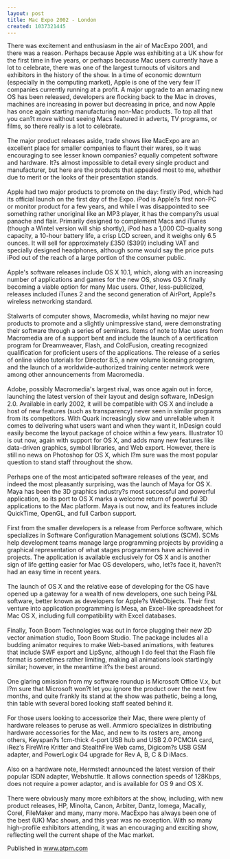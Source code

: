 ```yaml
---
layout: post
title: Mac Expo 2002 - London
created: 1037321445
---
```

<p>There was excitement and enthusiasm in the air of MacExpo 2001, and there was a reason. Perhaps because Apple was exhibiting at a UK show for the first time in five years, or perhaps because Mac users currently have a lot to celebrate, there was one of the largest turnouts of visitors and exhibitors in the history of the show. In a time of economic downturn (especially in the computing market), Apple is one of the very few IT companies currently running at a profit. A major upgrade to an amazing new OS has been released, developers are flocking back to the Mac in droves, machines are increasing in power but decreasing in price, and now Apple has once again starting manufacturing non-Mac products. To top all that you can?t move without seeing Macs featured in adverts, TV programs, or films, so there really is a lot to celebrate.<br /><br />The major product releases aside, trade shows like MacExpo are an excellent place for smaller companies to flaunt their wares, so it was encouraging to see lesser known companies? equally competent software and hardware. It?s almost impossible to detail every single product and manufacturer, but here are the products that appealed most to me, whether due to merit or the looks of their presentation stands.<br /><br />Apple had two major products to promote on the day: firstly iPod, which had its official launch on the first day of the Expo. iPod is Apple?s first non-PC or monitor product for a few years, and while I was disappointed to see something rather unoriginal like an MP3 player, it has the company?s usual panache and flair. Primarily designed to complement Macs and iTunes (though a Wintel version will ship shortly), iPod has a 1,000 CD-quality song capacity, a 10-hour battery life, a crisp LCD screen, and it weighs only 6.5 ounces. It will sell for approximately &pound;350 ($399) including VAT and specially designed headphones, although some would say the price puts iPod out of the reach of a large portion of the consumer public.<br /><br />Apple&#39;s software releases include OS X 10.1, which, along with an increasing number of applications and games for the new OS, shows OS X finally becoming a viable option for many Mac users. Other, less-publicized, releases included iTunes 2 and the second generation of AirPort, Apple?s wireless networking standard.<br /><br />Stalwarts of computer shows, Macromedia, whilst having no major new products to promote and a slightly unimpressive stand, were demonstrating their software through a series of seminars. Items of note to Mac users from Macromedia are of a support bent and include the launch of a certification program for Dreamweaver, Flash, and ColdFusion, creating recognized qualification for proficient users of the applications. The release of a series of online video tutorials for Director 8.5, a new volume licensing program, and the launch of a worldwide-authorized training center network were among other announcements from Macromedia.<br /><br />Adobe, possibly Macromedia&#39;s largest rival, was once again out in force, launching the latest version of their layout and design software, InDesign 2.0. Available in early 2002, it will be compatible with OS X and include a host of new features (such as transparency) never seen in similar programs from its competitors. With Quark increasingly slow and unreliable when it comes to delivering what users want and when they want it, InDesign could easily become the layout package of choice within a few years. Illustrator 10 is out now, again with support for OS X, and adds many new features like data-driven graphics, symbol libraries, and Web export. However, there is still no news on Photoshop for OS X, which I?m sure was the most popular question to stand staff throughout the show.<br /><br />Perhaps one of the most anticipated software releases of the year, and indeed the most pleasantly surprising, was the launch of Maya for OS X. Maya has been the 3D graphics industry?s most successful and powerful application, so its port to OS X marks a welcome return of powerful 3D applications to the Mac platform. Maya is out now, and its features include QuickTime, OpenGL, and full Carbon support.<br /><br />First from the smaller developers is a release from Perforce software, which specializes in Software Configuration Management solutions (SCM). SCMs help development teams manage large programming projects by providing a graphical representation of what stages programmers have achieved in projects. The application is available exclusively for OS X and is another sign of life getting easier for Mac OS developers, who, let?s face it, haven?t had an easy time in recent years.<br /><br />The launch of OS X and the relative ease of developing for the OS have opened up a gateway for a wealth of new developers, one such being P&amp;L software, better known as developers for Apple?s WebObjects. Their first venture into application programming is Mesa, an Excel-like spreadsheet for Mac OS X, including full compatibility with Excel databases.<br /><br />Finally, Toon Boom Technologies was out in force plugging their new 2D vector animation studio, Toon Boom Studio. The package includes all a budding animator requires to make Web-based animations, with features that include SWF export and LipSync, although I do feel that the Flash file format is sometimes rather limiting, making all animations look startlingly similar; however, in the meantime it?s the best around.<br /><br />One glaring omission from my software roundup is Microsoft Office V.x, but I?m sure that Microsoft won?t let you ignore the product over the next few months, and quite frankly its stand at the show was pathetic, being a long, thin table with several bored looking staff seated behind it.<br /><br />For those users looking to accessorize their Mac, there were plenty of hardware releases to peruse as well. Ammicro specializes in distributing hardware accessories for the Mac, and new to its rosters are, among others, Keyspan?s 1cm-thick 4-port USB hub and USB 2.0 PCMCIA card, iRez&#39;s FireWire Kritter and StealthFire Web cams, Digicom?s USB GSM adapter, and PowerLogix G4 upgrade for Rev A, B, C &amp; D iMacs.<br /><br />Also on a hardware note, Hermstedt announced the latest version of their popular ISDN adapter, Webshuttle. It allows connection speeds of 128Kbps, does not require a power adaptor, and is available for OS 9 and OS X.<br /><br />There were obviously many more exhibitors at the show, including, with new product releases, HP, Minolta, Canon, Arbiter, Dantz, Iomega, Macally, Corel, FileMaker and many, many more. MacExpo has always been one of the best (UK) Mac shows, and this year was no exception. With so many high-profile exhibitors attending, it was an encouraging and exciting show, reflecting well the current shape of the Mac market.</p><p>Published in <a href="http://www.atpm.com" target="_blank">www.atpm.com</a></p>
